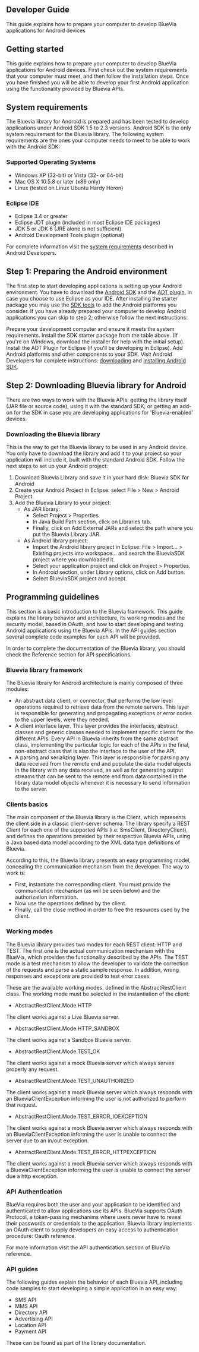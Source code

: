 ## Developer Guide ##

This guide explains how to prepare your computer to develop BlueVia applications for Android devices

## Getting started ##

This guide explains how to prepare your computer to develop BlueVia applications for Android devices. First check out the system requirements that your computer must meet, and then follow the installation steps. Once you have finished you will be able to develop your first Android application using the functionality provided by Bluevia APIs.

## System requirements ##

The Bluevia library for Android is prepared and has been tested to develop applications under Android SDK 1.5 to 2.3 versions. Android SDK is the only system requirement for the Bluevia library. The following system requirements are the ones your computer needs to meet to be able to work with the Android SDK:

### Supported Operating Systems ###

- Windows XP (32-bit) or Vista (32- or 64-bit)
- Mac OS X 10.5.8 or later (x86 only)
- Linux (tested on Linux Ubuntu Hardy Heron)

### Eclipse IDE ###

- Eclipse 3.4 or greater
- Eclipse JDT plugin (included in most Eclipse IDE packages)
- JDK 5 or JDK 6 (JRE alone is not sufficient)
- Android Development Tools plugin (optional)

For complete information visit the [system requirements](http://developer.android.com/sdk/requirements.html) described in Android Developers.

## Step 1: Preparing the Android environment ##

The first step to start developing applications is setting up your Android environment. You have to download the [Android SDK](http://developer.android.com/sdk/index.html) and the [ADT plugin](http://developer.android.com/sdk/eclipse-adt.html), in case you choose to use Eclipse as your IDE. After installing the starter package you may use the [SDK tools](http://developer.android.com/sdk/adding-components.html) to add the Android platforms you consider. If you have already prepared your computer to develop Android applications you can skip to step 2; otherwise follow the next instructions:

Prepare your development computer and ensure it meets the system requirements.
Install the SDK starter package from the table above. (If you're on Windows, download the installer for help with the initial setup).
Install the ADT Plugin for Eclipse (if you'll be developing in Eclipse).
Add Android platforms and other components to your SDK.
Visit Android Developers for complete instructions: [downloading](http://developer.android.com/sdk/index.html) and [installing Android SDK](http://developer.android.com/sdk/installing.html).

## Step 2: Downloading Bluevia library for Android ##

There are two ways to work with the Bluevia APIs: getting the library itself (JAR file or source code), using it with the standard SDK; or getting an add-on for the SDK in case you are developing applications for 'Bluevia-enabled' devices.

### Downloading the Bluevia library ###

This is the way to get the Bluevia library to be used in any Android device. You only have to download the library and add it to your project so your application will include it, built with the standard Android SDK. Follow the next steps to set up your Android project:

1. Download Bluevia Library and save it in your hard disk: Bluevia SDK for Android
2. Create your Android Project in Eclipse: select File > New > Android Project.
3. Add the Bluevia Library to your project:
    - As JAR library:
        - Select Project > Properties.
        - In Java Build Path section, click on Libraries tab.
        - Finally, click on Add External JARs and select the path where you put the Bluevia Library JAR.
    - As Android library project:
        - Import the Android library project in Eclipse: 
          File > Import... > Existing projects into workspace... and search the BlueviaSDK project where you downloaded it.
        - Select your application project and click on Project > Properties.
         - In Android section, under Library options, click on Add button.
         - Select BlueviaSDK project and accept.

## Programming guidelines ##

This section is a basic introduction to the Bluevia framework. This guide explains the library behavior and architecture, its working modes and the security model, based in OAuth, and how to start developing and testing Android applications using the Bluevia APIs. In the API guides section several complete code examples for each API will be provided.

In order to complete the documentation of the Bluevia library, you should check the Reference section for API specifications.

### Bluevia library framework ###

The Bluevia library for Android architecture is mainly composed of three modules:

- An abstract data client, or connector, that performs the low level operations required to retrieve data from the remote servers. This layer is responsible for generating and propagating exceptions or error codes to the upper levels, were they needed.
- A client interface layer. This layer provides the interfaces, abstract classes and generic classes needed to implement specific clients for the different APIs. Every API in Bluevia inherits from the same abstract class, implementing the particular logic for each of the APIs in the final, non-abstract class that is also the interface to the user of the API.
- A parsing and serializing layer. This layer is responsible for parsing any data received from the remote end and populate the data model objects in the library with any data received, as well as for generating output streams that can be sent to the remote end from data contained in the library data model objects whenever it is necessary to send information to the server.

### Clients basics ###

The main component of the Bluevia library is the Client, which represents the client side in a classic client-server schema. The library specify a REST Client for each one of the supported APIs (i.e. SmsClient, DirectoryClient), and defines the operations provided by their respective Bluevia APIs, using a Java based data model according to the XML data type definitions of Bluevia.

According to this, the Bluevia library presents an easy programming model, concealing the communication mechanism from the developer. The way to work is:

- First, instantiate the corresponding client. You must provide the communication mechanism (as will be seen below) and the authorization information.
- Now use the operations defined by the client.
- Finally, call the close method in order to free the resources used by the client.

### Working modes ###

The Bluevia library provides two modes for each REST client: HTTP and TEST. The first one is the actual communication mechanism with the BlueVia, which provides the functionality described by the APIs. The TEST mode is a test mechanism to allow the developer to validate the correction of the requests and parse a static sample response. In addition, wrong responses and exceptions are provided to test error cases.

These are the available working modes, defined in the AbstractRestClient class. The working mode must be selected in the instantiation of the client:

- AbstractRestClient.Mode.HTTP 

The client works against a Live Bluevia server.

- AbstractRestClient.Mode.HTTP_SANDBOX 

The client works against a Sandbox Bluevia server.

- AbstractRestClient.Mode.TEST_OK 

The client works against a mock Bluevia server which always serves properly any request.

- AbstractRestClient.Mode.TEST_UNAUTHORIZED 

The client works against a mock Bluevia server which always responds with an BlueviaClientException informing the user is not authorized to perform that request.

- AbstractRestClient.Mode.TEST_ERROR_IOEXCEPTION 

The client works against a mock Bluevia server which always responds with an BlueviaClientException informing the user is unable to connect the server due to an in/out exception.

- AbstractRestClient.Mode.TEST_ERROR_HTTPEXCEPTION 

The client works against a mock Bluevia server which always responds with a BlueviaClientException informing the user is unable to connect the server due a http exception.

### API Authentication ###

BlueVia requires both the user and your application to be identified and authenticated to allow applications use its APIs. BlueVia supports OAuth Protocol, a token-passing mechanims where users never have to reveal their passwords or credentials to the application. Bluevia library implements an OAuth client to supply developers an easy access to authentication procedure: Oauth reference.

For more information visit the API authentication section of BlueVia reference.

### API guides ###

The following guides explain the behavior of each Bluevia API, including code samples to start developing a simple application in an easy way:

- SMS API
- MMS API
- Directory API
- Advertising API
- Location API
- Payment API

These can be found as part of the library documentation.
